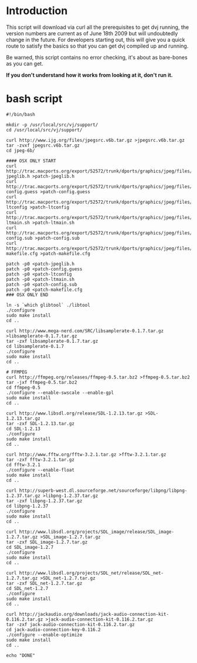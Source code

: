 # Introduction #

This script will download via curl all the prerequisites to get dvj running, the version numbers are current as of June 18th 2009 but will undoubtedly change in the future. For developers starting out, this will give you a quick route to satisfy the basics so that you can get dvj compiled up and running.

Be warned, this script contains no error checking, it's about as bare-bones as you can get.

**If you don't understand how it works from looking at it, don't run it.**

# bash script #

```
#!/bin/bash

mkdir -p /usr/local/src/vj/support/
cd /usr/local/src/vj/support/

curl http://www.ijg.org/files/jpegsrc.v6b.tar.gz >jpegsrc.v6b.tar.gz
tar -zvxf jpegsrc.v6b.tar.gz
cd jpeg-6b/

#### OSX ONLY START
curl http://trac.macports.org/export/52572/trunk/dports/graphics/jpeg/files/patch-jpeglib.h >patch-jpeglib.h
curl http://trac.macports.org/export/52572/trunk/dports/graphics/jpeg/files/patch-config.guess >patch-config.guess
curl http://trac.macports.org/export/52572/trunk/dports/graphics/jpeg/files/patch-ltconfig >patch-ltconfig
curl http://trac.macports.org/export/52572/trunk/dports/graphics/jpeg/files/patch-ltmain.sh >patch-ltmain.sh
curl http://trac.macports.org/export/52572/trunk/dports/graphics/jpeg/files/patch-config.sub >patch-config.sub
curl http://trac.macports.org/export/52572/trunk/dports/graphics/jpeg/files/patch-makefile.cfg >patch-makefile.cfg

patch -p0 <patch-jpeglib.h
patch -p0 <patch-config.guess
patch -p0 <patch-ltconfig
patch -p0 <patch-ltmain.sh
patch -p0 <patch-config.sub
patch -p0 <patch-makefile.cfg
### OSX ONLY END

ln -s `which glibtool` ./libtool
./configure
sudo make install
cd ..

curl http://www.mega-nerd.com/SRC/libsamplerate-0.1.7.tar.gz >libsamplerate-0.1.7.tar.gz
tar -zxf libsamplerate-0.1.7.tar.gz
cd libsamplerate-0.1.7
./configure
sudo make install
cd ..

# FFMPEG
curl http://ffmpeg.org/releases/ffmpeg-0.5.tar.bz2 >ffmpeg-0.5.tar.bz2
tar -jxf ffmpeg-0.5.tar.bz2
cd ffmpeg-0.5
./configure --enable-swscale --enable-gpl
sudo make install
cd ..
 
curl http://www.libsdl.org/release/SDL-1.2.13.tar.gz >SDL-1.2.13.tar.gz
tar -zxf SDL-1.2.13.tar.gz
cd SDL-1.2.13
./configure
sudo make install
cd ..

curl http://www.fftw.org/fftw-3.2.1.tar.gz >fftw-3.2.1.tar.gz
tar -zxf fftw-3.2.1.tar.gz
cd fftw-3.2.1
./configure --enable-float
sudo make install
cd ..

curl http://superb-west.dl.sourceforge.net/sourceforge/libpng/libpng-1.2.37.tar.gz >libpng-1.2.37.tar.gz
tar -zxf libpng-1.2.37.tar.gz
cd libpng-1.2.37
./configure
sudo make install
cd ..

curl http://www.libsdl.org/projects/SDL_image/release/SDL_image-1.2.7.tar.gz >SDL_image-1.2.7.tar.gz
tar -zxf SDL_image-1.2.7.tar.gz
cd SDL_image-1.2.7
./configure
sudo make install
cd ..

curl http://www.libsdl.org/projects/SDL_net/release/SDL_net-1.2.7.tar.gz >SDL_net-1.2.7.tar.gz
tar -zxf SDL_net-1.2.7.tar.gz
cd SDL_net-1.2.7
./configure
sudo make install
cd ..

curl http://jackaudio.org/downloads/jack-audio-connection-kit-0.116.2.tar.gz >jack-audio-connection-kit-0.116.2.tar.gz
tar -zxf jack-audio-connection-kit-0.116.2.tar.gz
cd jack-audio-connection-key-0.116.2
./configure --enable-optimize
sudo make install
cd ..

echo "DONE"
```
